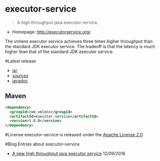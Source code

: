 # executor-service
> A high throughput java executor service.
- Homepage: http://executorservice.org/

The vmlens executor service achieves three times higher throughput than the standard JDK executor service.
The tradeoff is that the latency is much higher than that of the  standard JDK executor service. 



#Latest release
* [jar](http://search.maven.org/remotecontent?filepath=com/vmlens/executor-service/1.0.0/executor-service-1.0.0.jar) 
* [sources](http://search.maven.org/remotecontent?filepath=com/vmlens/executor-service/1.0.0/executor-service-1.0.0-sources.jar) 
* [javadoc](http://search.maven.org/remotecontent?filepath=com/vmlens/executor-service/1.0.0/executor-service-1.0.0-javadoc.jar) 

 



## Maven
```xml
<dependency>
  <groupId>com.vmlens</groupId>
  <artifactId>executor-service</artifactId>
  <version>1.0.0</version>
</dependency>
```

#License
executor-service is released under the [Apache License 2.0](https://www.apache.org/licenses/LICENSE-2.0)

#Blog Entries about executor-service
 * [A new high throughput java executor service](http://vmlens.com/articles/a-new-high-throughput-java-executor-service/) 12/09/2016
